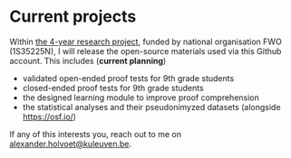 # Current projects

Within [the 4-year research project](https://research.kuleuven.be/portal/nl/project/3H240572), funded by national organisation FWO (1S35225N), I will release the open-source materials used via this Github account. This includes (**current planning**)
- validated open-ended proof tests for 9th grade students
- closed-ended proof tests for 9th grade students
- the designed learning module to improve proof comprehension
- the statistical analyses and their pseudonimyzed datasets (alongside https://osf.io/)

If any of this interests you, reach out to me on [alexander.holvoet@kuleuven.be](mailto:alexander.holvoet@kuleuven.be).
